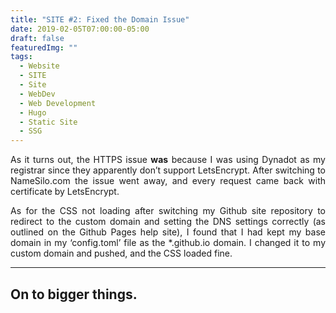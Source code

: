 ```yaml
---
title: "SITE #2: Fixed the Domain Issue"
date: 2019-02-05T07:00:00-05:00
draft: false
featuredImg: ""
tags:
  - Website
  - SITE
  - Site
  - WebDev
  - Web Development
  - Hugo
  - Static Site
  - SSG
---
```


<DIV align="justify">

As it turns out, the HTTPS issue **was** because I was using Dynadot as my registrar since they apparently don’t support LetsEncrypt. After switching to NameSilo.com the issue went away, and every request came back with certificate by LetsEncrypt.

As for the CSS not loading after switching my Github site repository to redirect to the custom domain and setting the DNS settings correctly (as outlined on the Github Pages help site), I found that I had kept my base domain in my ‘config.toml’ file as the *.github.io domain. I changed it to my custom domain and pushed, and the CSS loaded fine.

---

## On to bigger things.

</DIV>